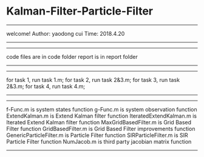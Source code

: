 # Kalman-Filter-Particle-Filter
*********************************************************
welcome!
Author: yaodong cui
Time: 2018.4.20
*********************************************************
*********************************************************
code files are in code folder
report is in report folder
*********************************************************

*********************************************************
for task 1, run task 1.m;
for task 2, run task 2&3.m;
for task 3, run task 2&3.m;
for task 4, run task 4.m;
*********************************************************

*********************************************************
f-Func.m is system states function
g-Func.m is system observation function
ExtendKalman.m is Extend Kalman filter function
IteratedExtendKalman.m is Iterated Extend Kalman filter function
MaxGridBasedFilter.m is Grid Based Filter function
GridBasedFilter.m is Grid Based Filter improvements function
GenericParticleFilter.m is Particle Filter function
SIRParticleFilter.m is SIR Particle Filter function
NumJacob.m is third party jacobian matrix function
**********************************************************
